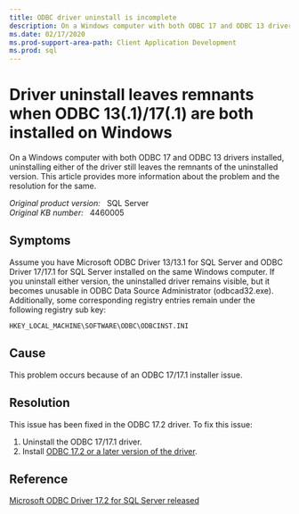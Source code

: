 ```yaml
---
title: ODBC driver uninstall is incomplete
description: On a Windows computer with both ODBC 17 and ODBC 13 drivers installed, uninstalling either of the driver still leaves the remnants of the uninstalled version. This article provides more information about the problem and the resolution for the same.
ms.date: 02/17/2020
ms.prod-support-area-path: Client Application Development
ms.prod: sql
---
```

# Driver uninstall leaves remnants when ODBC 13(.1)/17(.1) are both installed on Windows

On a Windows computer with both ODBC 17 and ODBC 13 drivers installed, uninstalling either of the driver still leaves the remnants of the uninstalled version. This article provides more information about the problem and the resolution for the same.

_Original product version:_ &nbsp; SQL Server  
_Original KB number:_ &nbsp; 4460005

## Symptoms

Assume you have Microsoft ODBC Driver 13/13.1 for SQL Server and ODBC Driver 17/17.1 for SQL Server installed on the same Windows computer. If you uninstall either version, the uninstalled driver remains visible, but it becomes unusable in ODBC Data Source Administrator (odbcad32.exe). Additionally, some corresponding registry entries remain under the following registry sub key:

`HKEY_LOCAL_MACHINE\SOFTWARE\ODBC\ODBCINST.INI`

## Cause

This problem occurs because of an ODBC 17/17.1 installer issue.

## Resolution

This issue has been fixed in the ODBC 17.2 driver. To fix this issue:

1. Uninstall the ODBC 17/17.1 driver.
2. Install [ODBC 17.2 or a later version of the driver](https://www.microsoft.com/download/details.aspx?id=56567).

## Reference

[Microsoft ODBC Driver 17.2 for SQL Server released](/archive/blogs/sqlnativeclient/odbc-driver-17-2-for-sql-server-released)
